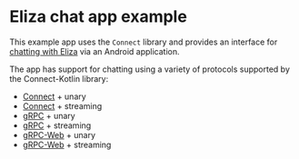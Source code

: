 # Eliza chat app example

This example app uses the `Connect` library and provides an interface for
[chatting with Eliza](https://connectrpc.com/bufbuild/eliza) via an Android application.

The app has support for chatting using a variety of protocols supported by
the Connect-Kotlin library:

- [Connect](https://connectrpc.com) + unary
- [Connect](https://connectrpc.com) + streaming
- [gRPC](https://grpc.io) + unary
- [gRPC](https://grpc.io) + streaming
- [gRPC-Web](https://grpc.io) + unary
- [gRPC-Web](https://grpc.io) + streaming
